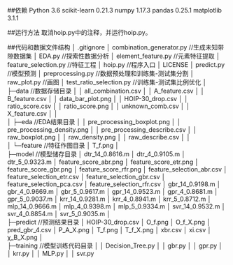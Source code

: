 ##依赖
Python 3.6
scikit-learn 0.21.3
numpy 1.17.3
pandas 0.25.1
matplotlib 3.1.1

##运行方法
取消hoip.py中的注释，并运行hoip.py。


##代码和数据文件结构
│  .gitignore
│  combination_generator.py //生成未知带隙数据集
│  EDA.py                   //探索性数据分析
│  element_feature.py       //元素特征提取
│  feature_selection.py     //特征工程
│  hoip.py                  //程序入口
│  LICENSE
│  predict.py               //模型预测
│  preprocessing.py         //数据预处理和训练集-测试集分割
│  raw_plot.py              //画图
│  test_ratio_selection.py  //训练集-测试集比例优化
│           
├─data                      //数据存储目录
│  │  all_combination.csv
│  │  A_feature.csv
│  │  B_feature.csv
│  │  data_bar_plot.png
│  │  HOIP-30_drop.csv
│  │  ratio_score.csv
│  │  ratio_score.png
│  │  unknown_comb.csv
│  │  X_feature.csv
│  │  
│  ├─eda                    //EDA结果目录
│  │      pre_processing_boxplot.png
│  │      pre_processing_density.png
│  │      pre_processing_describe.csv
│  │      raw_boxplot.png
│  │      raw_density.png
│  │      raw_describe.csv
│  │      
│  └─feature                //特征作图目录
│          T_f.png
│          
├─model                     //模型储存目录
│      dtr_14_0.8616.m
│      dtr_4_0.9105.m
│      dtr_5_0.9323.m
│      feature_score_abr.png
│      feature_score_etr.png
│      feature_score_gbr.png
│      feature_score_rfr.png
│      feature_selection_abr.csv
│      feature_selection_etr.csv
│      feature_selection_gbr.csv
│      feature_selection_pca.csv
│      feature_selection_rfr.csv
│      gbr_14_0.9198.m
│      gbr_4_0.9669.m
│      gbr_5_0.9617.m
│      gpr_14_0.9523.m
│      gpr_4_0.8681.m
│      gpr_5_0.9037.m
│      krr_14_0.9281.m
│      krr_4_0.8941.m
│      krr_5_0.8712.m
│      mlp_14_0.9666.m
│      mlp_4_0.9398.m
│      mlp_5_0.9334.m
│      svr_14_0.9532.m
│      svr_4_0.8854.m
│      svr_5_0.9035.m
│      
├─predict                     //预测结果目录
│      HOIP-30_drop.csv
│      O_f.png
│      O_f_X.png
│      pred_gbr_4.csv
│      P_A_X.png
│      T_f.png
│      T_f_X.png
│      xbr.csv
│      xi.csv
│      χ_B_X.png
│      
├─training                    //模型训练代码目录
│  │  Decision_Tree.py
│  │  gbr.py
│  │  gpr.py
│  │  krr.py
│  │  MLP.py
│  │  svr.py
